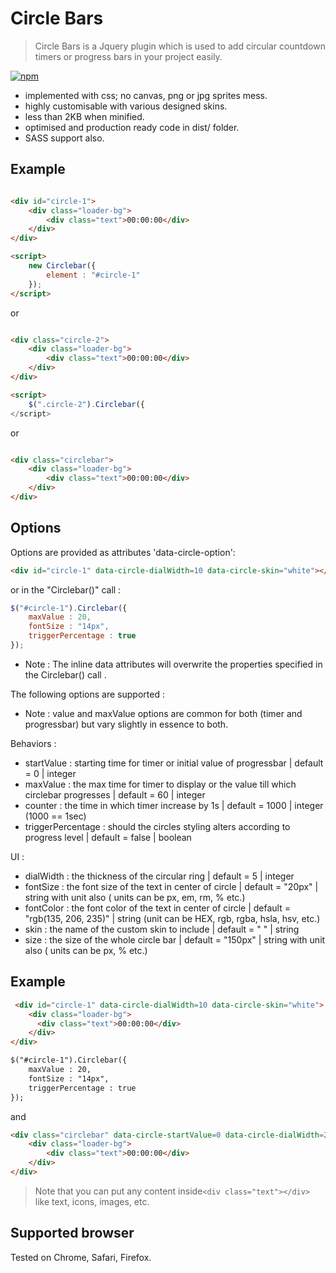 Circle Bars
=============
>Circle Bars is a Jquery plugin which is used to add circular countdown timers or progress bars in your project easily.

[![npm](https://img.shields.io/npm/dm/localeval.svg?maxAge=2592000?style=flat-square)](https://www.npmjs.com/package/circlebars)

- implemented with css; no canvas, png or jpg sprites mess.
- highly customisable with various designed skins.
- less than 2KB when minified.
- optimised and production ready code in dist/ folder. 
- SASS support also.

Example
-------

```html

<div id="circle-1">
    <div class="loader-bg">
        <div class="text">00:00:00</div>
    </div>
</div>

<script>
    new Circlebar({
        element : "#circle-1"
    });
</script>
```
or

```html

<div class="circle-2">
    <div class="loader-bg">
        <div class="text">00:00:00</div>
    </div>
</div>

<script>
    $(".circle-2").Circlebar({
</script>
```
or
```html

<div class="circlebar">
    <div class="loader-bg">
        <div class="text">00:00:00</div>
    </div>
</div>
```

Options
-------

Options are provided as attributes 'data-circle-option':

```html
<div id="circle-1" data-circle-dialWidth=10 data-circle-skin="white"></div>
```

 or in the "Circlebar()" call :

```javascript
$("#circle-1").Circlebar({
    maxValue : 20,
    fontSize : "14px",
    triggerPercentage : true
});
```
- Note : The inline data attributes will overwrite the properties specified in the Circlebar() call .

The following options are supported :

- Note : value and maxValue options are common for both (timer and progressbar) but vary slightly in essence to both.

Behaviors :
* startValue : starting time for timer or initial value of progressbar | default = 0 | integer 
* maxValue : the max time for timer to display or the value till which circlebar progresses | default = 60 | integer
* counter : the time in which timer increase by 1s | default = 1000 | integer (1000 == 1sec)
* triggerPercentage : should the circles styling alters according to progress level | default = false | boolean

UI :

* dialWidth : the thickness of the circular ring | default = 5 | integer
* fontSize : the font size of the text in center of circle | default = "20px" | string with unit also ( units can be px, em, rm, % etc.)
* fontColor : the font color of the text in center of circle | default = "rgb(135, 206, 235)" | string (unit can be HEX, rgb, rgba, hsla, hsv, etc.)
* skin : the name of the custom skin to include | default = " " | string
* size : the size of the whole circle bar | default = "150px" | string with unit also ( units can be px, % etc.)

Example
-------

```html
 <div id="circle-1" data-circle-dialWidth=10 data-circle-skin="white">
    <div class="loader-bg">
      <div class="text">00:00:00</div>
    </div>
</div>

$("#circle-1").Circlebar({
    maxValue : 20,
    fontSize : "14px",
    triggerPercentage : true
});
```
and 

```html
<div class="circlebar" data-circle-startValue=0 data-circle-dialWidth=20 data-circle-size="250px">
    <div class="loader-bg">
        <div class="text">00:00:00</div>
    </div>
</div>
```


> Note that you can put any content inside` <div class="text"></div> ` like text, icons, images, etc. 

Supported browser
-------

Tested on Chrome, Safari, Firefox.

